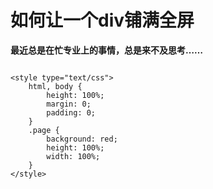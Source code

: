 # 如何让一个div铺满全屏 #

**最近总是在忙专业上的事情，总是来不及思考……**

```

<style type="text/css">
    html, body {
        height: 100%;
        margin: 0;
        padding: 0;
    }
    .page {
        background: red;
        height: 100%;
        width: 100%;
    }
</style>

``` 